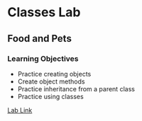 # Classes Lab

## Food and Pets

### Learning Objectives

- Practice creating objects
- Create object methods
- Practice inheritance from a parent class
- Practice using classes

[Lab Link](https://github.com/joinpursuit/oop-fruits-pets-lab)
